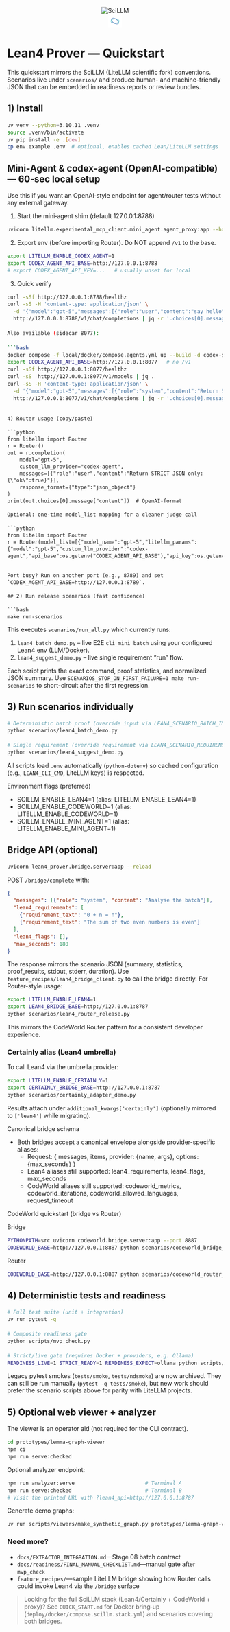 <p align="center">
  <!-- Use outlined balanced logo for pixel-consistent rendering across systems -->
  <img src="local/artifacts/logo/SciLLM_balanced_outlined.svg" alt="SciLLM" width="100" />
  <br/>
  <img src="SciLLM_icon.svg" alt="SciLLM Icon" width="32" />
</p>

# Lean4 Prover — Quickstart

This quickstart mirrors the SciLLM (LiteLLM scientific fork) conventions. Scenarios live under
`scenarios/` and produce human- and machine-friendly JSON that can be embedded
in readiness reports or review bundles.

## 1) Install

```bash
uv venv --python=3.10.11 .venv
source .venv/bin/activate
uv pip install -e .[dev]
cp env.example .env  # optional, enables cached Lean/LiteLLM settings
```

## Mini‑Agent & codex‑agent (OpenAI‑compatible) — 60‑sec local setup

Use this if you want an OpenAI‑style endpoint for agent/router tests without any external gateway.

1) Start the mini‑agent shim (default 127.0.0.1:8788)

```bash
uvicorn litellm.experimental_mcp_client.mini_agent.agent_proxy:app --host 127.0.0.1 --port 8788
```

2) Export env (before importing Router). Do NOT append `/v1` to the base.

```bash
export LITELLM_ENABLE_CODEX_AGENT=1
export CODEX_AGENT_API_BASE=http://127.0.0.1:8788
# export CODEX_AGENT_API_KEY=...   # usually unset for local
```

3) Quick verify

```bash
curl -sSf http://127.0.0.1:8788/healthz
curl -sS -H 'content-type: application/json' \
  -d '{"model":"gpt-5","messages":[{"role":"user","content":"say hello"}]}' \
  http://127.0.0.1:8788/v1/chat/completions | jq -r '.choices[0].message.content'

Also available (sidecar 8077):

```bash
docker compose -f local/docker/compose.agents.yml up --build -d codex-sidecar
export CODEX_AGENT_API_BASE=http://127.0.0.1:8077   # no /v1
curl -sSf http://127.0.0.1:8077/healthz
curl -sS  http://127.0.0.1:8077/v1/models | jq .
curl -sS -H 'content-type: application/json' \
  -d '{"model":"gpt-5","messages":[{"role":"system","content":"Return STRICT JSON only: {"ok":true}"}]}' \
  http://127.0.0.1:8077/v1/chat/completions | jq -r '.choices[0].message.content'
```
```

4) Router usage (copy/paste)

```python
from litellm import Router
r = Router()
out = r.completion(
    model="gpt-5",
    custom_llm_provider="codex-agent",
    messages=[{"role":"user","content":"Return STRICT JSON only: {\"ok\":true}"}],
    response_format={"type":"json_object"}
)
print(out.choices[0].message["content"])  # OpenAI‑format

Optional: one‑time model_list mapping for a cleaner judge call

```python
from litellm import Router
r = Router(model_list=[{"model_name":"gpt-5","litellm_params":{"model":"gpt-5","custom_llm_provider":"codex-agent","api_base":os.getenv("CODEX_AGENT_API_BASE"),"api_key":os.getenv("CODEX_AGENT_API_KEY")}}])
```
```

Port busy? Run on another port (e.g., 8789) and set `CODEX_AGENT_API_BASE=http://127.0.0.1:8789`.

## 2) Run release scenarios (fast confidence)

```bash
make run-scenarios
```

This executes `scenarios/run_all.py` which currently runs:

1. `lean4_batch_demo.py` – live E2E `cli_mini batch` using your configured Lean4 env (LLM/Docker).
2. `lean4_suggest_demo.py` – live single requirement “run” flow.

Each script prints the exact command, proof statistics, and normalized JSON
summary. Use `SCENARIOS_STOP_ON_FIRST_FAILURE=1 make run-scenarios` to
short-circuit after the first regression.

## 3) Run scenarios individually

```bash
# Deterministic batch proof (override input via LEAN4_SCENARIO_BATCH_INPUT)
python scenarios/lean4_batch_demo.py

# Single requirement (override requirement via LEAN4_SCENARIO_REQUIREMENT)
python scenarios/lean4_suggest_demo.py
```

All scripts load `.env` automatically (`python-dotenv`) so cached configuration
(e.g., `LEAN4_CLI_CMD`, LiteLLM keys) is respected.

Environment flags (preferred)
- SCILLM_ENABLE_LEAN4=1 (alias: LITELLM_ENABLE_LEAN4=1)
- SCILLM_ENABLE_CODEWORLD=1 (alias: LITELLM_ENABLE_CODEWORLD=1)
- SCILLM_ENABLE_MINI_AGENT=1 (alias: LITELLM_ENABLE_MINI_AGENT=1)

## Bridge API (optional)

```bash
uvicorn lean4_prover.bridge.server:app --reload
```

POST `/bridge/complete` with:

```json
{
  "messages": [{"role": "system", "content": "Analyse the batch"}],
  "lean4_requirements": [
    {"requirement_text": "0 + n = n"},
    {"requirement_text": "The sum of two even numbers is even"}
  ],
  "lean4_flags": [],
  "max_seconds": 180
}
```

The response mirrors the scenario JSON (summary, statistics, proof_results, stdout, stderr, duration).
Use `feature_recipes/lean4_bridge_client.py` to call the bridge directly.
For Router-style usage:

```bash
export LITELLM_ENABLE_LEAN4=1
export LEAN4_BRIDGE_BASE=http://127.0.0.1:8787
python scenarios/lean4_router_release.py
```

This mirrors the CodeWorld Router pattern for a consistent developer experience.

### Certainly alias (Lean4 umbrella)

To call Lean4 via the umbrella provider:

```bash
export LITELLM_ENABLE_CERTAINLY=1
export CERTAINLY_BRIDGE_BASE=http://127.0.0.1:8787
python scenarios/certainly_adapter_demo.py
```

Results attach under `additional_kwargs['certainly']` (optionally mirrored to `['lean4']` while migrating).

Canonical bridge schema
- Both bridges accept a canonical envelope alongside provider-specific aliases:
  - Request: { messages, items, provider: {name, args}, options: {max_seconds} }
  - Lean4 aliases still supported: lean4_requirements, lean4_flags, max_seconds
  - CodeWorld aliases still supported: codeworld_metrics, codeworld_iterations, codeworld_allowed_languages, request_timeout

CodeWorld quickstart (bridge vs Router)

Bridge
```bash
PYTHONPATH=src uvicorn codeworld.bridge.server:app --port 8887
CODEWORLD_BASE=http://127.0.0.1:8887 python scenarios/codeworld_bridge_release.py
```

Router
```bash
CODEWORLD_BASE=http://127.0.0.1:8887 python scenarios/codeworld_router_release.py
```


## 4) Deterministic tests and readiness

```bash
# Full test suite (unit + integration)
uv run pytest -q

# Composite readiness gate
python scripts/mvp_check.py

# Strict/live gate (requires Docker + providers, e.g. Ollama)
READINESS_LIVE=1 STRICT_READY=1 READINESS_EXPECT=ollama python scripts/mvp_check.py
```

Legacy pytest smokes (`tests/smoke`, `tests/ndsmoke`) are now archived. They can
still be run manually (`pytest -q tests/smoke`), but new work should prefer the
scenario scripts above for parity with LiteLLM projects.

## 5) Optional web viewer + analyzer

The viewer is an operator aid (not required for the CLI contract).

```bash
cd prototypes/lemma-graph-viewer
npm ci
npm run serve:checked
```

Optional analyzer endpoint:

```bash
npm run analyzer:serve                       # Terminal A
npm run serve:checked                        # Terminal B
# Visit the printed URL with ?lean4_api=http://127.0.0.1:8787
```

Generate demo graphs:

```bash
uv run scripts/viewers/make_synthetic_graph.py prototypes/lemma-graph-viewer/public/graph.json
```

### Need more?
- `docs/EXTRACTOR_INTEGRATION.md`—Stage 08 batch contract
- `docs/readiness/FINAL_MANUAL_CHECKLIST.md`—manual gate after `mvp_check`
- `feature_recipes/`—sample LiteLLM bridge showing how Router calls could invoke
  Lean4 via the `/bridge` surface
> Looking for the full SciLLM stack (Lean4/Certainly + CodeWorld + proxy)? See `QUICK_START.md` for Docker bring‑up (`deploy/docker/compose.scillm.stack.yml`) and scenarios covering both bridges.

